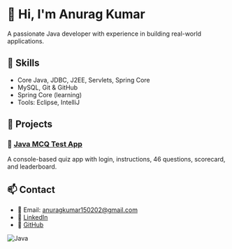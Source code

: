 # 👋 Hi, I'm Anurag Kumar
A passionate Java developer with experience in building real-world applications.

## 🚀 Skills
- Core Java, JDBC, J2EE, Servlets, Spring Core
- MySQL, Git & GitHub
- Spring Core (learning)
- Tools: Eclipse, IntelliJ

## 📂 Projects

### 🔹 [Java MCQ Test App](https://github.com/anurag01502/McqTestApplication)
A console-based quiz app with login, instructions, 46 questions, scorecard, and leaderboard.

<!-- You can add more projects below -->

## 📫 Contact
- 📧 Email: anuragkumar150202@gmail.com
- 🔗 [LinkedIn](https://www.linkedin.com/in/anurag-kumar-74a31518a/)
- 🔗 [GitHub](https://github.com/anurag01502)

![Java](https://img.shields.io/badge/Java-ED8B00?style=for-the-badge&logo=java&logoColor=white)
